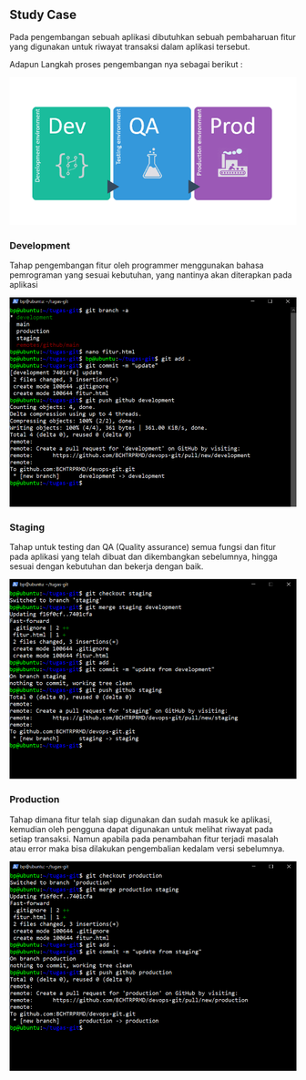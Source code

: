 ## Study Case

Pada pengembangan sebuah aplikasi dibutuhkan sebuah pembaharuan fitur yang digunakan untuk riwayat transaksi dalam aplikasi tersebut.

Adapun Langkah proses pengembangan nya sebagai berikut :

![1](assets/study-case.png)

### Development

Tahap pengembangan fitur oleh programmer menggunakan bahasa pemrograman yang sesuai kebutuhan, yang nantinya akan diterapkan pada aplikasi

![2](assets/development.png)

### Staging

Tahap untuk testing dan QA (Quality assurance) semua fungsi dan fitur pada aplikasi yang telah dibuat dan dikembangkan sebelumnya, hingga sesuai dengan kebutuhan dan bekerja dengan baik.

![3](assets/staging.png)

### Production

Tahap dimana fitur telah siap digunakan dan sudah masuk ke aplikasi, kemudian oleh pengguna dapat digunakan untuk melihat riwayat pada setiap transaksi. Namun apabila pada penambahan fitur terjadi masalah atau error maka bisa dilakukan pengembalian kedalam versi sebelumnya.

![4](assets/production.png)
